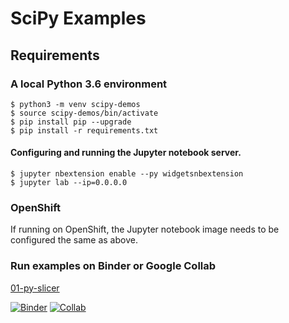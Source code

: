 # SciPy Examples

## Requirements

### A local Python 3.6 environment

```
$ python3 -m venv scipy-demos
$ source scipy-demos/bin/activate
$ pip install pip --upgrade
$ pip install -r requirements.txt
```

#### Configuring and running the Jupyter notebook server.

```
$ jupyter nbextension enable --py widgetsnbextension
$ jupyter lab --ip=0.0.0.0
```

### OpenShift

If running on OpenShift, the Jupyter notebook image needs to
be configured the same as above.

### Run examples on Binder or Google Collab

[01-py-slicer](01-py-slicer.ipynb)

[![Binder](https://mybinder.org/badge_logo.svg)](https://mybinder.org/v2/gh/redhat-naps-da/data-science-notebooks/main?filepath=scipy%2F01-py-slicer.ipynb)
[![Collab](https://colab.research.google.com/assets/colab-badge.svg)](https://colab.research.google.com/gist/bkoz/6c70b79a6c5bce2044379a682d8e32b6/slider.ipynb)

